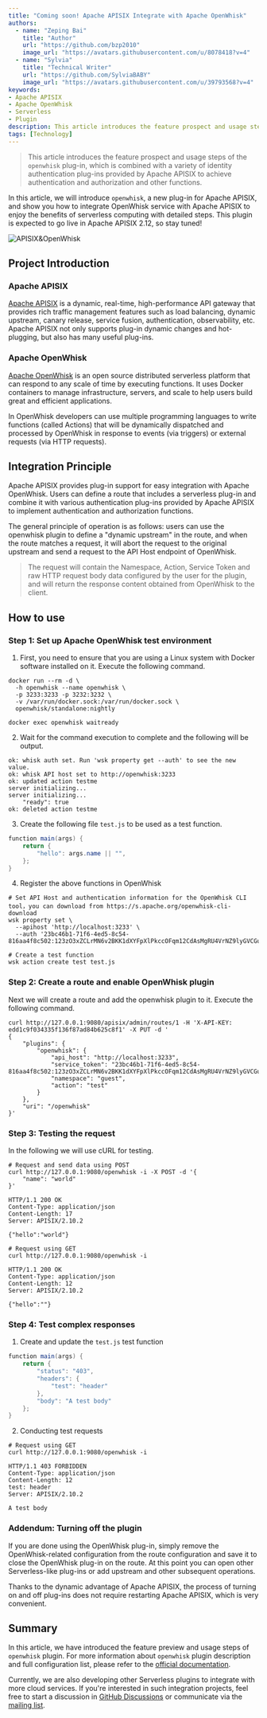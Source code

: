 ```yaml
---
title: "Coming soon! Apache APISIX Integrate with Apache OpenWhisk"
authors:
  - name: "Zeping Bai"
    title: "Author"
    url: "https://github.com/bzp2010"
    image_url: "https://avatars.githubusercontent.com/u/8078418?v=4"
  - name: "Sylvia"
    title: "Technical Writer"
    url: "https://github.com/SylviaBABY"
    image_url: "https://avatars.githubusercontent.com/u/39793568?v=4"
keywords: 
- Apache APISIX
- Apache OpenWhisk
- Serverless
- Plugin
description: This article introduces the feature prospect and usage steps of the `openwhisk` plug-in, which is combined with a variety of identity authentication plug-ins provided by Apache APISIX to achieve authentication and authorization and other functions.
tags: [Technology]
---
```


> This article introduces the feature prospect and usage steps of the `openwhisk` plug-in, which is combined with a variety of identity authentication plug-ins provided by Apache APISIX to achieve authentication and authorization and other functions.

<!--truncate-->

In this article, we will introduce `openwhisk`, a new plug-in for Apache APISIX, and show you how to integrate OpenWhisk service with Apache APISIX to enjoy the benefits of serverless computing with detailed steps. This plugin is expected to go live in Apache APISIX 2.12, so stay tuned!

![APISIX&OpenWhisk](https://static.apiseven.com/202108/1640313816872-b2c018be-5433-4baf-ba6a-8330e160866a.png)

## Project Introduction

### Apache APISIX

[Apache APISIX](https://apisix.apache.org/) is a dynamic, real-time, high-performance API gateway that provides rich traffic management features such as load balancing, dynamic upstream, canary release, service fusion, authentication, observability, etc. Apache APISIX not only supports plug-in dynamic changes and hot-plugging, but also has many useful plug-ins.

### Apache OpenWhisk

[Apache OpenWhisk](https://openwhisk.apache.org/) is an open source distributed serverless platform that can respond to any scale of time by executing functions. It uses Docker containers to manage infrastructure, servers, and scale to help users build great and efficient applications.

In OpenWhisk developers can use multiple programming languages to write functions (called Actions) that will be dynamically dispatched and processed by OpenWhisk in response to events (via triggers) or external requests (via HTTP requests).

## Integration Principle

Apache APISIX provides plug-in support for easy integration with Apache OpenWhisk. Users can define a route that includes a serverless plug-in and combine it with various authentication plug-ins provided by Apache APISIX to implement authentication and authorization functions.

The general principle of operation is as follows: users can use the openwhisk plugin to define a "dynamic upstream" in the route, and when the route matches a request, it will abort the request to the original upstream and send a request to the API Host endpoint of OpenWhisk.

> The request will contain the Namespace, Action, Service Token and raw HTTP request body data configured by the user for the plugin, and will return the response content obtained from OpenWhisk to the client.

## How to use

### Step 1: Set up Apache OpenWhisk test environment

1. First, you need to ensure that you are using a Linux system with Docker software installed on it. Execute the following command.

```shell
docker run --rm -d \
  -h openwhisk --name openwhisk \
  -p 3233:3233 -p 3232:3232 \
  -v /var/run/docker.sock:/var/run/docker.sock \
  openwhisk/standalone:nightly

docker exec openwhisk waitready
```

2. Wait for the command execution to complete and the following will be output.

```
ok: whisk auth set. Run 'wsk property get --auth' to see the new value.
ok: whisk API host set to http://openwhisk:3233
ok: updated action testme
server initializing...
server initializing...
    "ready": true
ok: deleted action testme
```

3. Create the following file `test.js` to be used as a test function.

```java
function main(args) {
    return {
        "hello": args.name || "",
    };
}
```

4. Register the above functions in OpenWhisk

```shell
# Set API Host and authentication information for the OpenWhisk CLI tool，you can download from https://s.apache.org/openwhisk-cli-download
wsk property set \
  --apihost 'http://localhost:3233' \
  --auth '23bc46b1-71f6-4ed5-8c54-816aa4f8c502:123zO3xZCLrMN6v2BKK1dXYFpXlPkccOFqm12CdAsMgRU4VrNZ9lyGVCGuMDGIwP'

# Create a test function
wsk action create test test.js
```

### Step 2: Create a route and enable OpenWhisk plugin

Next we will create a route and add the openwhisk plugin to it. Execute the following command.

```shell
curl http://127.0.0.1:9080/apisix/admin/routes/1 -H 'X-API-KEY: edd1c9f034335f136f87ad84b625c8f1' -X PUT -d '
{
    "plugins": {
        "openwhisk": {
            "api_host": "http://localhost:3233",
            "service_token": "23bc46b1-71f6-4ed5-8c54-816aa4f8c502:123zO3xZCLrMN6v2BKK1dXYFpXlPkccOFqm12CdAsMgRU4VrNZ9lyGVCGuMDGIwP",
            "namespace": "guest",
            "action": "test"
        }
    },
    "uri": "/openwhisk"
}'
```

### Step 3: Testing the request

In the following we will use cURL for testing.

```shell
# Request and send data using POST
curl http://127.0.0.1:9080/openwhisk -i -X POST -d '{
    "name": "world"
}'

HTTP/1.1 200 OK
Content-Type: application/json
Content-Length: 17
Server: APISIX/2.10.2

{"hello":"world"}

# Request using GET
curl http://127.0.0.1:9080/openwhisk -i

HTTP/1.1 200 OK
Content-Type: application/json
Content-Length: 12
Server: APISIX/2.10.2

{"hello":""}
```

### Step 4: Test complex responses

1. Create and update the `test.js` test function

```java
function main(args) {
    return {
        "status": "403",
        "headers": {
            "test": "header"
        },
        "body": "A test body"
    };
}
```

2. Conducting test requests

```shell
# Request using GET
curl http://127.0.0.1:9080/openwhisk -i

HTTP/1.1 403 FORBIDDEN
Content-Type: application/json
Content-Length: 12
test: header
Server: APISIX/2.10.2

A test body
```

### Addendum: Turning off the plugin

If you are done using the OpenWhisk plug-in, simply remove the OpenWhisk-related configuration from the route configuration and save it to close the OpenWhisk plug-in on the route. At this point you can open other Serverless-like plug-ins or add upstream and other subsequent operations.

Thanks to the dynamic advantage of Apache APISIX, the process of turning on and off plug-ins does not require restarting Apache APISIX, which is very convenient.

## Summary

In this article, we have introduced the feature preview and usage steps of `openwhisk` plugin. For more information about `openwhisk` plugin description and full configuration list, please refer to the [official documentation](https://apisix.apache.org/docs/apisix/next/plugins/openwhisk).

Currently, we are also developing other Serverless plugins to integrate with more cloud services. If you're interested in such integration projects, feel free to start a discussion in [GitHub Discussions](https://github.com/apache/apisix/discussions) or communicate via the [mailing list](https://apisix.apache.org/docs/general/join/).
